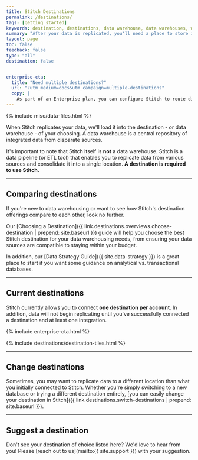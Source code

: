 ```yaml
---
title: Stitch Destinations
permalink: /destinations/
tags: [getting_started]
keywords: destination, destinations, data warehouse, data warehouses, warehouse, stitch etl, etl
summary: "After your data is replicated, you'll need a place to store it. Stitch supports some of the most popular databases currently available for use as data warehouses. We call them destinations, but the purpose is the same: a central repository for all your data."
layout: page
toc: false
feedback: false
type: "all"
destination: false


enterprise-cta:
  title: "Need multiple destinations?"
  url: "?utm_medium=docs&utm_campaign=multiple-destinations"
  copy: |
    As part of an Enterprise plan, you can configure Stitch to route different data sources to different destinations based on your needs. [Contact Stitch Sales for more info]({{ site.sales | append: page.enterprise-cta.url }}).
---
```

{% include misc/data-files.html %}

When Stitch replicates your data, we'll load it into the destination - or data warehouse - of your choosing. A data warehouse is a central repository of integrated data from disparate sources.

It's important to note that Stitch itself is **not** a data warehouse. Stitch is a data pipeline (or ETL tool) that enables you to replicate data from various sources and consolidate it into a single location. **A destination is required to use Stitch.**

---

## Comparing destinations

If you're new to data warehousing or want to see how Stitch's destination offerings compare to each other, look no further.

Our [Choosing a Destination]({{ link.destinations.overviews.choose-destination | prepend: site.baseurl }}) guide will help you choose the best Stitch destination for your data warehousing needs, from ensuring your data sources are compatible to staying within your budget.

In addition, our [Data Strategy Guide]({{ site.data-strategy }}) is a great place to start if you want some guidance on analytical vs. transactional databases.

---

## Current destinations

Stitch currently allows you to connect **one destination per account**. In addition, data will not begin replicating until you've successfully connected a destination and at least one integration.

{% include enterprise-cta.html %}

{% include destinations/destination-tiles.html %}

---

## Change destinations

Sometimes, you may want to replicate data to a different location than what you initially connected to Stitch. Whether you're simply switching to a new database or trying a different destination entirely, [you can easily change your destination in Stitch]({{ link.destinations.switch-destinations | prepend: site.baseurl }}).

---

## Suggest a destination

Don't see your destination of choice listed here? We'd love to hear from you! Please [reach out to us](mailto:{{ site.support }}) with your suggestion.